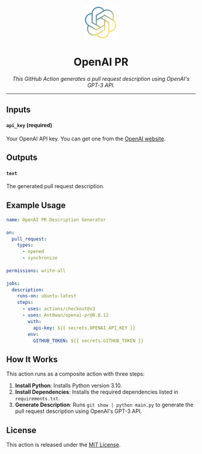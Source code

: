 <br />
<p align="center">
  <a href="">
    <img src=".logo.png" alt="Logo" width="90" height="90">
  </a>

  <h1 align="center">OpenAI PR</h1>

  <p align="center"><i>This GitHub Action generates a pull request description using OpenAI's GPT-3 API.</i>
  </p>
</p>

---

## Inputs

#### `api_key` (required)

Your OpenAI API key. You can get one from the [OpenAI website](https://beta.openai.com/signup/).


## Outputs

#### `text`

The generated pull request description.


## Example Usage

```yaml
name: OpenAI PR Description Generator

on:
  pull_request:
    types:
      - opened
      - synchronize

permissions: write-all

jobs:
  description:
    runs-on: ubuntu-latest
    steps:
      - uses: actions/checkout@v3
      - uses: Ant0wan/openai-pr@0.0.12
        with:
          api-key: ${{ secrets.OPENAI_API_KEY }}
        env:
          GITHUB_TOKEN: ${{ secrets.GITHUB_TOKEN }}
```

## How It Works

This action runs as a composite action with three steps:
1. **Install Python**: Installs Python version 3.10.
2. **Install Dependencies**: Installs the required dependencies listed in `requirements.txt`.
3. **Generate Description**: Runs `git show | python main.py` to generate the pull request description using OpenAI's GPT-3 API.


## License

This action is released under the [MIT License](https://chat.openai.com/LICENSE).

